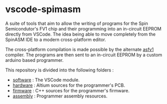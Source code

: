 # vscode-spimasm

A suite of tools that aim to allow the writing of programs for the Spin Semicondutor's FV1 chip and their programming into an in-circuit EEPROM directly from VSCode. The idea being able to move completely from the SpinASM IDE to a modern cross-platform editor.

The cross-platform compilation is made possible by the alternate [asfv1](https://github.com/ndf-zz/asfv1) compiler. The programs are then sent to an in-circuit EEPROM by a custom arduino based programmer.

This repository is divided into the following folders :

* [software](https://github.com/effectspcbs/vscode-spinasm/tree/master/software) : The VSCode module.
* [hardware](https://github.com/effectspcbs/vscode-spinasm/tree/master/hardware) : Altium sources for the programmer's PCB.
* [firmware](https://github.com/effectspcbs/vscode-spinasm/tree/master/firmware/spinasm) : C++ sources for the programmer's firmware.
* [assembly](https://github.com/effectspcbs/vscode-spinasm/tree/master/assembly) : Programmer assembly resources.

